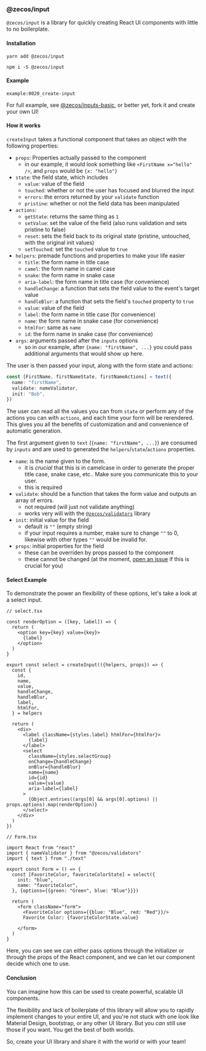 ### @zecos/input

`@zecos/input` is a library for quickly creating React UI components with little to no boilerplate.

#### Installation

`yarn add @zecos/input`

`npm i -S @zecos/input`

#### Example

```tsx
example:0020_create-input
```

For full example, see [@zecos/inputs-basic](https://github.com/zecos/inputs-basic), or better yet, fork it and create your own UI!

#### How it works

`createInput` takes a functional component that takes an object with the following properties:

* `props`: Properties actually passed to the component
  * in our example, it would look something like `<FirstName x="hello" />`, and `props` would be `{x: "hello"}`
* `state`: the field state, which includes
  * `value`: value of the field
  * `touched`: whether or not the user has focused and blurred the input
  * `errors`: the errors returned by your `validate` function
  * `pristine`: whether or not the field data has been manipulated
* `actions`:
  * `getState`: returns the same thing as `1`
  * `setValue`: set the value of the field (also runs validation and sets pristine to false)
  * `reset`: sets the field back to its original state (pristine, untouched, with the original init values)
  * `setTouched`: set the `touched` value to `true`
* `helpers`: premade functions and properties to make your life easier
  * `title`: the form name in title case
  * `camel`: the form name in camel case
  * `snake`: the form name in snake case
  * `aria-label`: the form name in title case (for convenience)
  * `handleChange`: a function that sets the field value to the event's target value
  * `handleBlur`: a function that sets the field's `touched` property to `true`
  * `value`: value of the field 
  * `label`: the form name in title case (for convenience)
  * `name`: the form name in snake case (for convenience)
  * `htmlFor`: same as `name`
  * `id`: the form name in snake case (for convenience)
* `args`: arguments passed after the `inputs` options
  * so in our example, after `{name: "firstName", ...}` you could pass additional arguments that would show up here.

The user is then passed your input, along with the form state and actions:

```ts
const [FirstName, firstNameState, firstNameActions] = text({
  name: "firstName",
  validate: nameValidator,
  init: "Bob",
})
```

The user can read all the values you can from `state` or perform any of the actions you can with `actions`, and each time your form will be rerendered. This gives you all the benefits of customization and and convenience of automatic generation.

The first argument given to `text` (`{name: "firstName", ...}`) are consumed by `inputs` and are used to generated the `helpers`/`state`/`actions` properties.

* `name`: is the name given to the form.
  * it is *crucial* that this is in camelcase in order to generate the proper title case, snake case, etc.. Make sure you communicate this to your user.
  * this is required
* `validate`: should be a function that takes the form value and outputs an array of errors.
  * not required (will just not validate anything)
  * works very will with the [`@zecos/validators`](https://npmjs.org/@zecos/validators`) library
* `init`: initial value for the field
  * default is `""` (empty string)
  * if your input requires a number, make sure to change `""` to 0, likewise with other types `""` would be invalid for.
* `props`: initial properties for the field
  * these can be overriden by props passed to the component
  * these cannot be changed (at the moment, [open an issue](https://github.com/zecos/input/issues/new) if this is crucial for you)

#### Select Example

To demonstrate the power an flexibility of these options, let's take a look at a select input.

```tsx
// select.tsx

const renderOption = ([key, label]) => {
  return (
    <option key={key} value={key}>
      {label}
    </option>
  )
}

export const select = createInput(({helpers, props}) => {
  const {
    id,
    name,
    value,
    handleChange,
    handleBlur,
    label,
    htmlFor,
  } = helpers

  return (
    <div>
      <label className={styles.label} htmlFor={htmlFor}>
        {label}
      </label>
      <select
        className={styles.selectGroup}
        onChange={handleChange}
        onBlur={handleBlur}
        name={name}
        id={id}
        value={value}
        aria-label={label}
      >
        {Object.entries((args[0] && args[0].options) || props.options).map(renderOption)}
      </select>
    </div>
  )
})
```

```tsx
// Form.tsx

import React from "react"
import { nameValidator } from "@zecos/validators"
import { text } from "./text"

export const Form = () => {
  const [FavoriteColor, favoriteColorState] = select({
    init: "blue",
    name: "favoriteColor",
  }, {options={{green: "Green", blue: "Blue"}}})

  return (
    <form className="form">
      <FavoriteColor options={{blue: "Blue", red: "Red"}}/>
      Favorite Color: {favoriteColorState.value}
      
    </form>
  )
}
```

Here, you can see we can either pass options through the initializer or through the props of the React component, and we can let our component decide which one to use.

#### Conclusion 

You can imagine how this can be used to create powerful, scalable UI components.

The flexibility and lack of boilerplate of this library will allow you to rapidly implement changes to your entire UI, and you're not stuck with one look like Material Design, bootstrap, or any other UI library. But you *can* still use those if you want. You get the best of both worlds.

So, create your UI library and share it with the world or with your team!